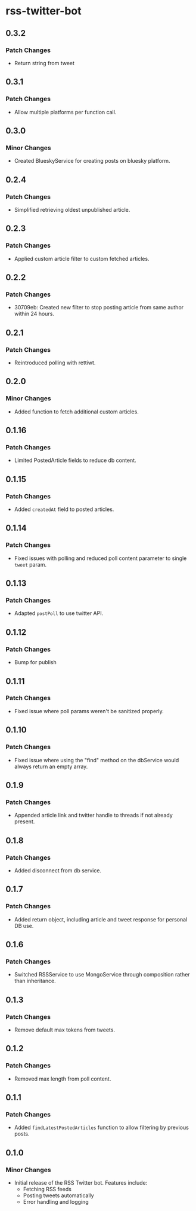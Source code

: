 # rss-twitter-bot

## 0.3.2

### Patch Changes

- Return string from tweet

## 0.3.1

### Patch Changes

- Allow multiple platforms per function call.

## 0.3.0

### Minor Changes

- Created BlueskyService for creating posts on bluesky platform.

## 0.2.4

### Patch Changes

- Simplified retrieving oldest unpublished article.

## 0.2.3

### Patch Changes

- Applied custom article filter to custom fetched articles.

## 0.2.2

### Patch Changes

- 30709eb: Created new filter to stop posting article from same author within 24 hours.

## 0.2.1

### Patch Changes

- Reintroduced polling with rettiwt.

## 0.2.0

### Minor Changes

- Added function to fetch additional custom articles.

## 0.1.16

### Patch Changes

- Limited PostedArticle fields to reduce db content.

## 0.1.15

### Patch Changes

- Added `createdAt` field to posted articles.

## 0.1.14

### Patch Changes

- Fixed issues with polling and reduced poll content parameter to single `tweet` param.

## 0.1.13

### Patch Changes

- Adapted `postPoll` to use twitter API.

## 0.1.12

### Patch Changes

- Bump for publish

## 0.1.11

### Patch Changes

- Fixed issue where poll params weren't be sanitized properly.

## 0.1.10

### Patch Changes

- Fixed issue where using the "find" method on the dbService would always return an empty array.

## 0.1.9

### Patch Changes

- Appended article link and twitter handle to threads if not already present.

## 0.1.8

### Patch Changes

- Added disconnect from db service.

## 0.1.7

### Patch Changes

- Added return object, including article and tweet response for personal DB use.

## 0.1.6

### Patch Changes

- Switched RSSService to use MongoService through composition rather than inheritance.

## 0.1.3

### Patch Changes

- Remove default max tokens from tweets.

## 0.1.2

### Patch Changes

- Removed max length from poll content.

## 0.1.1

### Patch Changes

- Added `findLatestPostedArticles` function to allow filtering by previous posts.

## 0.1.0

### Minor Changes

- Initial release of the RSS Twitter bot. Features include:
  - Fetching RSS feeds
  - Posting tweets automatically
  - Error handling and logging
